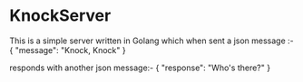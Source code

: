 # KnockServer

This is a simple server written in Golang which when sent a json message :-
{
"message": "Knock, Knock"
}

responds with another json message:-
{
"response": "Who's there?"
}
